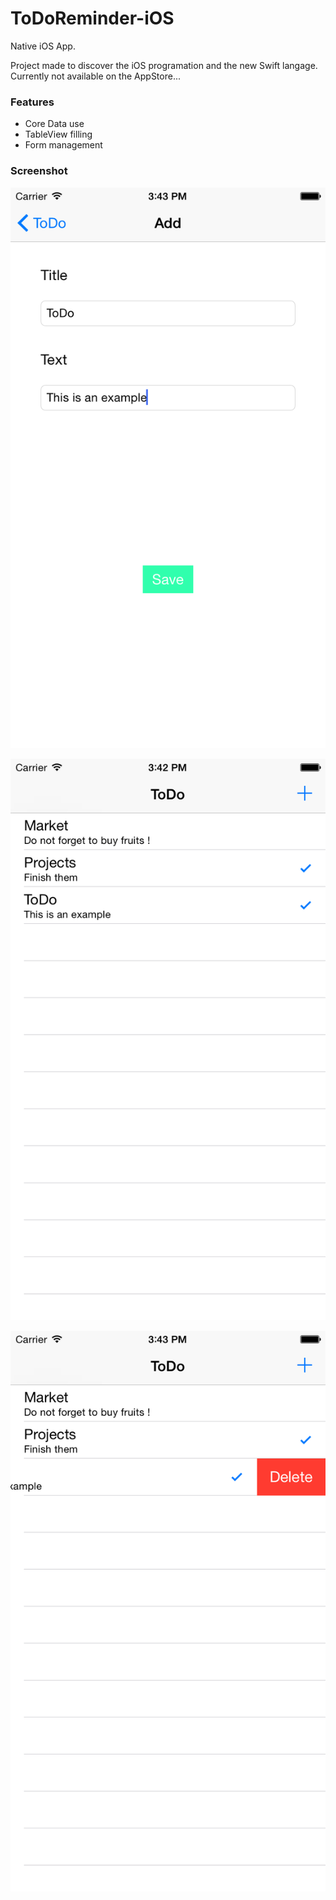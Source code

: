 # ToDoReminder-iOS
Native iOS App.

Project made to discover the iOS programation and the new Swift langage.
Currently not available on the AppStore...

### Features

* Core Data use
* TableView filling
* Form management

### Screenshot

<p align="center">
  <img src="https://raw.githubusercontent.com/mspegagne/ToDoReminder-iOS/master/Screenshots/iOS%20Simulator%20Screen%20Shot%207%20avr.%202015%2015.43.30.png" alt="Screenshot"/>
</p>
<p align="center">
  <img src="https://raw.githubusercontent.com/mspegagne/ToDoReminder-iOS/master/Screenshots/iOS%20Simulator%20Screen%20Shot%207%20avr.%202015%2015.42.57.png" alt="Screenshot"/>
</p>
<p align="center">
  <img src="https://raw.githubusercontent.com/mspegagne/ToDoReminder-iOS/master/Screenshots/iOS%20Simulator%20Screen%20Shot%207%20avr.%202015%2015.43.10.png" alt="Screenshot"/>
</p>
